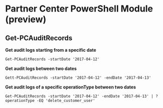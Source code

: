 # Partner Center PowerShell Module (preview) #

## Get-PCAuditRecords ##

**Get audit logs starting from a specific date**

    Get-PCAuditRecords -startDate '2017-04-12'

**Get audit logs between two dates**

    Gett-PCAuditRecords -startDate '2017-04-12' -endDate '2017-04-13'

**Get audit logs of a specific operationType between two dates**

    Get-PCAuditRecords -startDate '2017-04-12' -endDate '2017-04-13' | ? operationType -EQ 'delete_customer_user'


